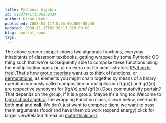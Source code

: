 ```yaml
---
title: Pythonic Algebra
id: 5128794171506239328
author: Kirby Urner
published: 2008-01-11T15:55:00.000-08:00
updated: 2008-11-15T02:36:13.929-08:00
blog: control_room
tags: 
---
```


[](https://blogger.googleusercontent.com/img/b/R29vZ2xl/AVvXsEh6y_blT1c96xWpuk5mRTe1xVwaYvUvjX7MJ9DSm3fhri6BUCsQagBrXYUfg-dVE6_dZz83rXEEr21T0_w_p9iYrdO8KKqloK-1iiRog72LKzVv2io0QogV2CUxA7xBqt6wyhQx/s1600-h/pyalgebra.jpg)The above screen snippet shows two algebraic functions, everyday inhabitants of classroom textbooks, getting wrapped by some Pythonic OO thing such that we're subsequently able to compose these functions using the multiplication operator, at no extra cost to administrators ([Python is free](http://www.python.org/)).That's how [group theorists](http://mybizmo.blogspot.com/2007/11/explaining-group-theory.html) want us to think of functions, or [permutations](http://www.4dsolutions.net/ocn/python/ciphers.py), as elements you might chain together by means of a binary operation variously called composition or multiplication.f(g(x)) and g(f(x)) are respective synonyms for (f*g)(x) and (g*f)(x).Does commutativity pertain? That depends on the group, if it is a group.  Maybe it's a ring too.Welcome to [high school algebra](http://controlroom.blogspot.com/2006/05/rsa-using-pythonic-notation.html).The wrapping Function class, shown below, overloads both __mul__ and __call__.  We don't just want to compose them, we want to pass them arguments (food) and have them do work (expend energy).[](https://blogger.googleusercontent.com/img/b/R29vZ2xl/AVvXsEgytj4r58-VG04bn9Ug8Fe3pwhucWBb315GbLyzNLq5rkWhn01Wst4hvI3WDksbkAF5RSSFIWa0C3Cw4uLqEgn7ZrIPctD2mRw8lAw44YKUYOntdM-GmGKDZQgT6kzYHfsUOU_3/s1600-h/pyalgebra2.jpg)click for larger viewRelated thread on [math-thinking-l](http://mail.geneseo.edu/pipermail/math-thinking-l/2008-January/date.html).